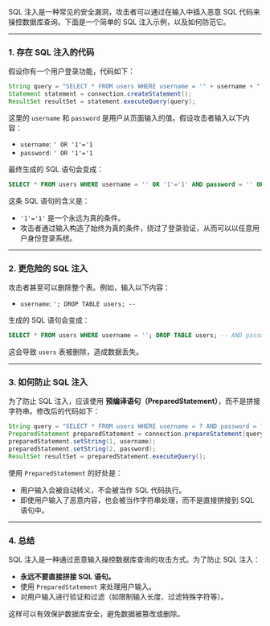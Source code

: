SQL 注入是一种常见的安全漏洞，攻击者可以通过在输入中插入恶意 SQL 代码来操控数据库查询。下面是一个简单的 SQL 注入示例，以及如何防范它。

---

### 1. **存在 SQL 注入的代码**

假设你有一个用户登录功能，代码如下：

```java
String query = "SELECT * FROM users WHERE username = '" + username + "' AND password = '" + password + "'";
Statement statement = connection.createStatement();
ResultSet resultSet = statement.executeQuery(query);
```

这里的 `username` 和 `password` 是用户从页面输入的值。假设攻击者输入以下内容：

- `username`: `' OR '1'='1`
- `password`: `' OR '1'='1`

最终生成的 SQL 语句会变成：

```sql
SELECT * FROM users WHERE username = '' OR '1'='1' AND password = '' OR '1'='1'
```

这条 SQL 语句的含义是：

- `'1'='1'` 是一个永远为真的条件。
- 攻击者通过输入构造了始终为真的条件，绕过了登录验证，从而可以以任意用户身份登录系统。

---

### 2. **更危险的 SQL 注入**

攻击者甚至可以删除整个表。例如，输入以下内容：

- `username`: `'; DROP TABLE users; --`

生成的 SQL 语句会变成：

```sql
SELECT * FROM users WHERE username = ''; DROP TABLE users; -- AND password = '...'
```

这会导致 `users` 表被删除，造成数据丢失。

---

### 3. **如何防止 SQL 注入**

为了防止 SQL 注入，应该使用 **预编译语句（PreparedStatement）**，而不是拼接字符串。修改后的代码如下：

```java
String query = "SELECT * FROM users WHERE username = ? AND password = ?";
PreparedStatement preparedStatement = connection.prepareStatement(query);
preparedStatement.setString(1, username);
preparedStatement.setString(2, password);
ResultSet resultSet = preparedStatement.executeQuery();
```

使用 `PreparedStatement` 的好处是：

- 用户输入会被自动转义，不会被当作 SQL 代码执行。
- 即使用户输入了恶意内容，也会被当作字符串处理，而不是直接拼接到 SQL 语句中。

---

### 4. **总结**

SQL 注入是一种通过恶意输入操控数据库查询的攻击方式。为了防止 SQL 注入：

- **永远不要直接拼接 SQL 语句。**
- 使用 `PreparedStatement` 来处理用户输入。
- 对用户输入进行验证和过滤（如限制输入长度、过滤特殊字符等）。

这样可以有效保护数据库安全，避免数据被篡改或删除。